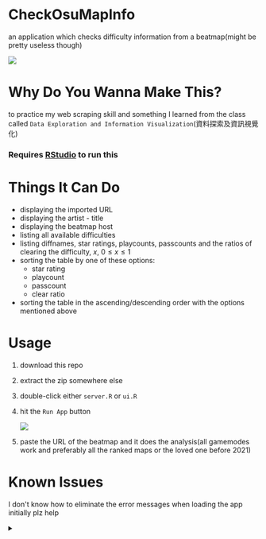 # CheckOsuMapInfo
an application which checks difficulty information from a beatmap(might be pretty useless though)

![](https://media.discordapp.net/attachments/1106922465533366343/1130777283691544667/image.png)

# Why Do You Wanna Make This?
to practice my web scraping skill and something I learned from the class called ```Data Exploration and Information Visualization```(資料探索及資訊視覺化)

### Requires [RStudio](https://posit.co/download/rstudio-desktop/) to run this

# Things It Can Do
- displaying the imported URL
- displaying the artist - title
- displaying the beatmap host
- listing all available difficulties 
- listing diffnames, star ratings, playcounts, passcounts and the ratios of clearing the difficulty, $`x`$, $`0 \le x \le 1`$
- sorting the table by one of these options:
  - star rating
  - playcount
  - passcount
  - clear ratio
- sorting the table in the ascending/descending order with the options mentioned above

# Usage
1. download this repo
2. extract the zip somewhere else
3. double-click either ```server.R``` or ```ui.R```
4. hit the ```Run App``` button

    ![](https://cdn.discordapp.com/attachments/1106922465533366343/1130778760845729812/image.png)

5. paste the URL of the beatmap and it does the analysis(all gamemodes work and preferably all the ranked maps or the loved one before 2021)

# Known Issues
I don't know how to eliminate the error messages when loading the app initially plz help

<details>
  <summary></summary>
  
  ![](https://media.discordapp.net/attachments/1106922465533366343/1130777112404570202/image.png)
  
</details>
